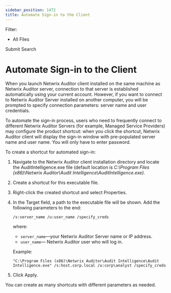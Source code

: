 ```yaml
---
sidebar_position: 1472
title: Automate Sign-in to the Client
---
```


Filter: 

* All Files

Submit Search

# Automate Sign-in to the Client

When you launch Netwrix Auditor client installed on the same machine as Netwrix Auditor server, connection to that server is established automatically using your current account. However, if you want to connect to Netwrix Auditor Server installed on another computer, you will be prompted to specify connection parameters: server name and user credentials.

To automate the sign-in process, users who need to frequently connect to different Netwrix Auditor Servers (for example, Managed Service Providers) may configure the product shortcut: when you click the shortcut, Netwrix Auditor client will display the sign-in window with pre-populated server name and user name. You will only have to enter password.

To create a shortcut for automated sign-in:

1. Navigate to the Netwrix Auditor client installation directory and locate the AuditIntelligence.exe file (default location is *C:\Program Files (x86)\Netwrix Auditor\Audit Intelligence\AuditIntelligence.exe).*
2. Create a shortcut for this executable file.
3. Right-click the created shortcut and select Properties.
4. In the Target field, a path to the executable file will be shown. Add the following parameters to the end:

   `/s:server_name /u:user_name /specify_creds`

   where:

   * `server_name`—your Netwrix Auditor Server name or IP address.
   * `user_name`— Netwrix Auditor user who will log in.

   Example:

   `"C:\Program Files (x86)\Netwrix Auditor\Audit Intelligence\Audit Intelligence.exe" /s:host.corp.local /u:corp\analyst /specify_creds`
5. Click Apply.

You can create as many shortcuts with different parameters as needed.